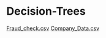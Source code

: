 # Decision-Trees
[Fraud_check.csv](https://github.com/rushikeshw791/Decision-Trees/files/9979449/Fraud_check.csv)
[Company_Data.csv](https://github.com/rushikeshw791/Decision-Trees/files/9979450/Company_Data.csv)

